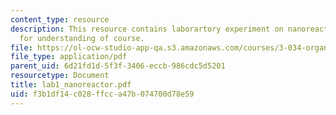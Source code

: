 ```yaml
---
content_type: resource
description: This resource contains laborartory experiment on nanoreactors and bacteria
  for understanding of course.
file: https://ol-ocw-studio-app-qa.s3.amazonaws.com/courses/3-034-organic-biomaterials-chemistry-fall-2005/f3b1df14c028ffcca47b074700d78e59_lab1_nanoreactor.pdf
file_type: application/pdf
parent_uid: 6d21fd1d-5f3f-3406-eccb-986cdc5d5201
resourcetype: Document
title: lab1_nanoreactor.pdf
uid: f3b1df14-c028-ffcc-a47b-074700d78e59
---
```

